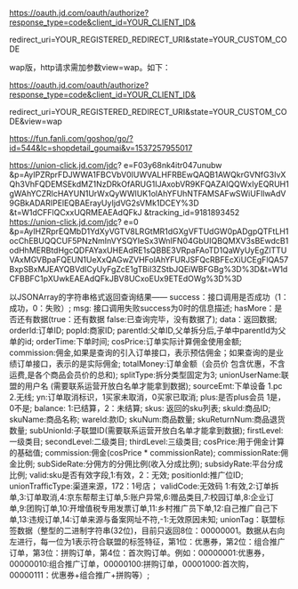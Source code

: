 

https://oauth.jd.com/oauth/authorize?response_type=code&client_id=YOUR_CLIENT_ID&

redirect_uri=YOUR_REGISTERED_REDIRECT_URI&state=YOUR_CUSTOM_CODE


wap版，http请求需加参数view=wap。如下：

https://oauth.jd.com/oauth/authorize?response_type=code&client_id=YOUR_CLIENT_ID&

redirect_uri=YOUR_REGISTERED_REDIRECT_URI&state=YOUR_CUSTOM_CODE&view=wap

https://fun.fanli.com/goshop/go/?id=544&lc=shopdetail_goumai&v=1537257955017

https://union-click.jd.com/jdc? e=F03y68nk4itr047unubw &p=AyIPZRprFDJWWA1FBCVbV0IUWVALHFRBEwQAQB1AWQkrGVNfG3IvXQh3VhFQDEMSEkdMZ1NzDRkOfARUG1IJAxobVR9KFQAZAlQQWxIyEQRUH1gWAhYCZRlcHAYUN1UrWxQyWWlUK1olAhYFUhNTFAMSAFwSWiUFIlwAdV9GBkADARIPElEQBAErayUyIjdVG2sVMk1DCEY%3D                                                                      &t=W1dCFFlQCxxUQRMEAEAdQFkJ   &tracking_id=9181893452
https://union-click.jd.com/jdc? e=0                    &p=AyIHZRprEQMbD1YdXyVGTV8LRGtMR1dGXgVFTUdGW0pADgpQTFtLH1ocChEBUQQCUF5PNzNmInVYSQYIeSx3WnIFN04GbUIQBQMXV3sBEwdcB1odHhMERBtdHgcQDFAYaxUHEAdRE1sQBBE3VRpaFAoTD1QaWyUyEgZlTTUVAxMGVBpaFQEUN1UeXxQAGwZVHFolAhYFURJSFQcRBFEcXiUCEgFlQA57BxpSBxMJEAYQBVdICyUyFgZcE1gTBiI3ZStbJQEiWBFGBg%3D%3D&t=W1dCFBBFC1pXUwkEAEAdQFkJBV8UCxoEUx9ETEdOWg%3D%3D






























以JSONArray的字符串格式返回查询结果——
success：接口调用是否成功（1：成功，0：失败）; 
msg: 接口调用失败success为0时的信息描述; 
hasMore：是否还有数据(true：还有数据 false:已查询完毕，没有数据了); 
data：返回数据; 
orderId:订单ID; 
popId:商家ID; 
parentId:父单ID,父单拆分后,子单中parentId为父单的id; 
orderTime:下单时间; 
cosPrice:订单实际计算佣金使用金额; 
commission:佣金,如果是查询的引入订单接口，表示预估佣金；如果查询的是业绩订单接口，表示的是实际佣金; 
totalMoney:订单金额（会员价 包含优惠，不含运费,是各个商品会员价的总和); 
splitType:拆分类型固定为3; 
unionUserName:联盟的用户名 (需要联系运营开放白名单才能拿到数据); 
sourceEmt:下单设备 1.pc 2.无线; 
yn:订单取消标识，1买家未取消，0买家已取消; 
plus:是否plus会员 1是，0不是; 
balance: 1:已结算，2：未结算; 
skus: 返回的sku列表; 
skuId:商品ID; 
skuName:商品名称; 
wareId:款ID; 
skuNum:商品数量; 
skuReturnNum:商品退货数量; 
subUnionId:子联盟ID(需要联系运营开放白名单才能拿到数据); 
firstLevel:一级类目; 
secondLevel:二级类目; 
thirdLevel:三级类目; 
cosPrice:用于佣金计算的基础值; 
commission:佣金(cosPrice * commissionRate); 
commissionRate:佣金比例; 
subSideRate:分佣方的分佣比例(收入分成比例); 
subsidyRate:平台分成比例;
valid:sku是否有效字段,1:有效，2：无效;
positionId:推广位ID;
unionTrafficType:渠道来源，172：1号店；
validCode:无效码 1:有效,2:订单拆单,3:订单取消,4:京东帮帮主订单,5:账户异常,6:赠品类目,7:校园订单,8:企业订单,9:团购订单,10:开增值税专用发票订单,11:乡村推广员下单,12:自己推广自己下单,13:违规订单,14:订单来源与备案网址不符,-1:无效原因未知;
unionTag：联盟标签数据（整型的二进制字符串(32位)，目前只返回8位：00000001。数据从右向左进行，每一位为1表示符合联盟的标签特征，第1位：优惠券，第2位：组合推广订单，第3位：拼购订单，第4位：首次购订单。例如：00000001:优惠券，00000010:组合推广订单，00000100:拼购订单，00001000:首次购，00000111：优惠券+组合推广+拼购等）; 





